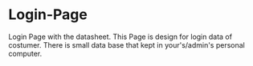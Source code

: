 # Login-Page
Login Page with the datasheet.
This Page is design for login data of costumer.
There is small data base that kept in your's/admin's personal computer.
